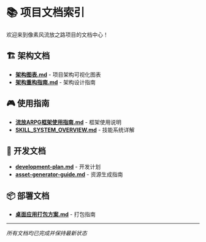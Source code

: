 # 📚 项目文档索引

欢迎来到像素风流放之路项目的文档中心！

## 🏗️ 架构文档

- [**架构图表.md**](./架构图表.md) - 项目架构可视化图表
- [**架构重构指南.md**](../架构重构指南.md) - 架构设计指南

## 🎮 使用指南

- [**流放ARPG框架使用指南.md**](../流放ARPG框架使用指南.md) - 框架使用说明
- [**SKILL_SYSTEM_OVERVIEW.md**](../SKILL_SYSTEM_OVERVIEW.md) - 技能系统详解

## 🔧 开发文档

- [**development-plan.md**](./development-plan.md) - 开发计划
- [**asset-generator-guide.md**](./asset-generator-guide.md) - 资源生成指南

## 📦 部署文档

- [**桌面应用打包方案.md**](../桌面应用打包方案.md) - 打包指南

---

*所有文档均已完成并保持最新状态* 